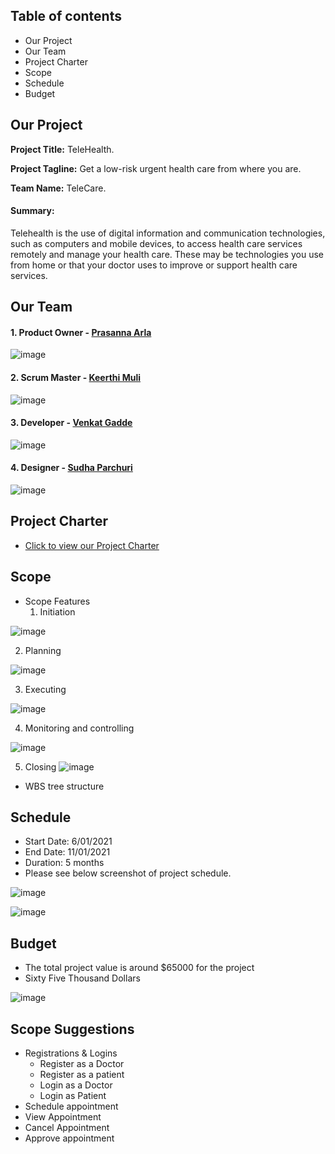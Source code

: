 ## Table of contents ##
- Our Project
- Our Team
- Project Charter
- Scope
- Schedule
- Budget


## Our Project ##
**Project Title:** TeleHealth.

**Project Tagline:** Get a low-risk urgent health care from where you are.

**Team Name:** TeleCare.

#### Summary: ####
Telehealth is the use of digital information and communication technologies, such as computers and mobile devices, to access health care services remotely and manage your health care. These may be technologies you use from home or that your doctor uses to improve or support health care services.


## Our Team ##
#### 1. Product Owner - [Prasanna Arla](https://github.com/PRASANNAARLA) ###

![image](https://user-images.githubusercontent.com/77706824/119590803-1849c380-bd9b-11eb-92b5-20b18b57aea7.png)


#### 2. Scrum Master - [Keerthi Muli](https://github.com/KeerthiMuli) ####

![image](https://user-images.githubusercontent.com/77706824/119589651-db7ccd00-bd98-11eb-9c73-8d76f13c5fb1.png)


#### 3. Developer - [Venkat Gadde](https://github.com/VenkatGadde9999/) ####


![image](https://user-images.githubusercontent.com/77706824/119590080-b8065200-bd99-11eb-96f8-fbcebf37dcc3.png)

#### 4. Designer - [Sudha Parchuri](https://github.com/SudhaP10/) ####


![image](https://user-images.githubusercontent.com/84041794/119570377-a4e18b00-bd75-11eb-9fb6-dce8bf2a22d1.png)

## Project Charter ##
* [Click to view our Project Charter](Markdown/Charter.md)


## Scope ##

- Scope Features
  1. Initiation

![image](https://user-images.githubusercontent.com/77841883/119717821-cc4b5d00-be34-11eb-9011-20d5b3091fa5.png)

  2. Planning

![image](https://user-images.githubusercontent.com/77841883/119717894-e4bb7780-be34-11eb-84de-a65e67a54253.png)

  3. Executing

![image](https://user-images.githubusercontent.com/77841883/119718159-38c65c00-be35-11eb-8905-fa2d5588e472.png)

  4. Monitoring and controlling

![image](https://user-images.githubusercontent.com/77841883/119718226-4ed41c80-be35-11eb-91a5-345787b523fc.png)

  5. Closing
  ![image](https://user-images.githubusercontent.com/77841883/119718310-64494680-be35-11eb-839b-73a0c42a7871.png)

- WBS tree structure


## Schedule ##
- Start Date: 6/01/2021
- End Date: 11/01/2021
- Duration: 5 months
- Please see below screenshot of project schedule.

![image](https://user-images.githubusercontent.com/84041794/119722640-2ac30c00-be32-11eb-9e34-4d3bf97cb47f.png)

![image](https://user-images.githubusercontent.com/84041794/119722662-31ea1a00-be32-11eb-9ded-8fce248c679c.png)


## Budget ##

- The total project value is around $65000 for the project
- Sixty Five Thousand Dollars

![image](https://user-images.githubusercontent.com/77706824/119734229-47fed700-be40-11eb-8aa2-a474de1bf887.png)



## Scope Suggestions ##
  - Registrations & Logins
    - Register as a Doctor
    - Register as a patient
    - Login as a Doctor
    - Login as Patient
  - Schedule appointment
  - View Appointment
  - Cancel Appointment
  - Approve appointment
